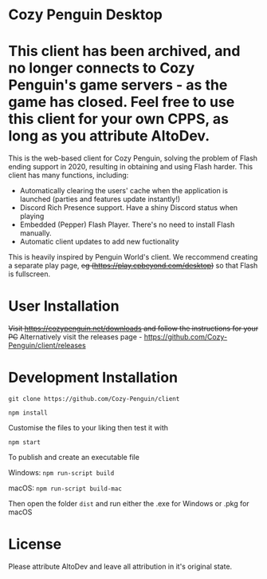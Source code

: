 # Cozy Penguin Desktop

# This client has been archived, and no longer connects to Cozy Penguin's game servers -  as the game has closed. Feel free to use this client for your own CPPS, as long as you attribute AltoDev.
This is the web-based client for Cozy Penguin, solving the problem of Flash ending support in 2020, resulting in obtaining and using Flash harder. This client has many functions, including:
- Automatically clearing the users' cache when the application is launched (parties and features update instantly!)
- Discord Rich Presence support. Have a shiny Discord status when playing
- Embedded (Pepper) Flash Player. There's no need to install Flash manually.
- Automatic client updates to add new fuctionality

This is heavily inspired by Penguin World's client. We reccommend creating a separate play page, ~~eg (https://play.cpbeyond.com/desktop)~~ so that Flash is fullscreen.
# User Installation
~~Visit https://cozypenguin.net/downloads and follow the instructions for your PC~~
Alternatively visit the releases page - https://github.com/Cozy-Penguin/client/releases
# Development Installation
`git clone https://github.com/Cozy-Penguin/client`

`npm install`

Customise the files to your liking then test it with

`npm start`

To publish and create an executable file

Windows: `npm run-script build`

macOS: `npm run-script build-mac`


Then open the folder `dist` and run either the .exe for Windows or .pkg for macOS
# License
Please attribute AltoDev and leave all attribution in it's original state.
